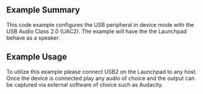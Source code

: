 ## Example Summary

This code example configures the USB peripheral in device mode with the
USB Audio Class 2.0 (UAC2). The example will have the the Launchpad
behave as a speaker.

## Example Usage

To utilize this example please connect USB2 on the Launchpad to any host.
Once the device is connected play any audio of choice and the output can
be captured via external software of choice such as Audacity.
